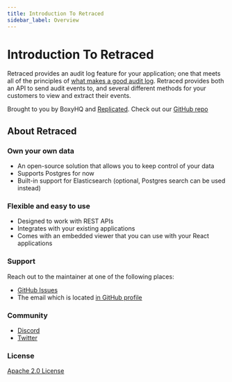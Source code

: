 ```yaml
---
title: Introduction To Retraced
sidebar_label: Overview
---
```


# Introduction To Retraced

Retraced provides an audit log feature for your application; one that meets all of the principles of [what makes a good audit log](/docs/retraced/how-to-audit-log). Retraced provides both an API to send audit events to, and several different methods for your customers to view and extract their events.

Brought to you by BoxyHQ and [Replicated](https://www.replicated.com/). Check out our [GitHub repo](https://github.com/retracedhq/retraced)

## About Retraced

### Own your own data​

- An open-source solution that allows you to keep control of your data
- Supports Postgres for now
- Built-in support for Elasticsearch (optional, Postgres search can be used instead)

### Flexible and easy to use​

- Designed to work with REST APIs
- Integrates with your existing applications
- Comes with an embedded viewer that you can use with your React applications

### Support

Reach out to the maintainer at one of the following places:

- [GitHub Issues](https://github.com/retracedhq/retraced/issues)
- The email which is located [in GitHub profile](https://github.com/deepakprabhakara)

### Community

- [Discord](https://discord.gg/uyb7pYt4Pa)
- [Twitter](https://twitter.com/boxyhq)

### License

[Apache 2.0 License](https://github.com/retracedhq/retraced/blob/master/LICENSE)
